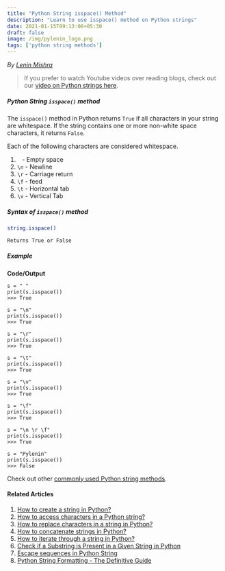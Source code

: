 ```yaml
---
title: "Python String isspace() Method"
description: "Learn to use isspace() method on Python strings"
date: 2021-01-15T09:13:06+05:30
draft: false
image: /img/pylenin_logo.png
tags: ['python string methods']
---
```

<div class="sharethis-inline-follow-buttons"></div>

*By [Lenin Mishra](https://www.pylenin.com/authors/#lenin-mishra)*

> If you prefer to watch Youtube videos over reading blogs, check out our [video on Python strings here](https://youtu.be/MXdNMo_f95I). 

##### Python String `isspace()` method

The `isspace()` method in Python returns `True` if all characters in your string are whitespace.
If the string contains one or more non-white space characters, it returns `False`.
 
Each of the following characters are considered whitespace.

1. ` ` - Empty space
2. `\n` - Newline
3. `\r` - Carriage return
4. `\f` - feed
5. `\t` - Horizontal tab
6. `\v` - Vertical Tab

##### Syntax of `isspace()` method

```bash
string.isspace()

Returns True or False
``` 

##### Example

**Code/Output**

```python3
s = " "
print(s.isspace())
>>> True

s = "\n"
print(s.isspace())
>>> True

s = "\r"
print(s.isspace())
>>> True

s = "\t"
print(s.isspace())
>>> True

s = "\v"
print(s.isspace())
>>> True

s = "\f"
print(s.isspace())
>>> True

s = "\n \r \f"
print(s.isspace())
>>> True

s = "Pylenin"
print(s.isspace())
>>> False
```

Check out other [commonly used Python string methods](https://www.pylenin.com/blogs/common-python-string-methods).

#### Related Articles

1. [How to create a string in Python?](https://www.pylenin.com/blogs/create-string-python/)
2. [How to access characters in a Python string?](https://www.pylenin.com/blogs/access-characters-in-string/)
3. [How to replace characters in a string in Python?](https://www.pylenin.com/blogs/replace-string-characters-python/)
4. [How to concatenate strings in Python?](https://www.pylenin.com/blogs/concatenate-strings-in-python/)
5. [How to iterate through a string in Python?](https://www.pylenin.com/blogs/iterating-through-python-string/)
6. [Check if a Substring is Present in a Given String in Python](https://www.pylenin.com/blogs/check-substring-in-a-string-python/)
7. [Escape sequences in Python String](https://www.pylenin.com/blogs/escape-sequences-python-string/)
8. [Python String Formatting - The Definitive Guide](https://www.pylenin.com/blogs/python-string-formatting/)


